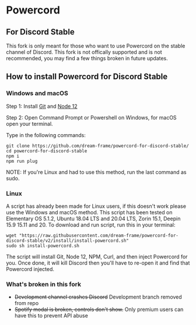 # Powercord
## For Discord Stable
This fork is only meant for those who want to use Powercord on the stable channel of Discord. This fork is not offically supported and is not recommended, you may find a few things broken in future updates.
## How to install Powercord for Discord Stable
### Windows and macOS
Step 1: Install [Git](https://git-scm.com/downloads) and [Node 12](https://nodejs.org/en/download/current/)

Step 2: Open Command Prompt or Powershell on Windows, for macOS open your terminal.

Type in the following commands:
```
git clone https://github.com/dream-frame/powercord-for-discord-stable/
cd powercord-for-discord-stable
npm i
npm run plug
```
NOTE: If you're Linux and had to use this method, run the last command as sudo.

### Linux
A script has already been made for Linux users, if this doesn't work please use the Windows and macOS method.
This script has been tested on Elementary OS 5.1.2, Ubuntu 18.04 LTS and 20.04 LTS, Zorin 15.1, Deepin 15.9 15.11 and 20.
To download and run script, run this in your terminal:
```
wget "https://raw.githubusercontent.com/dream-frame/powercord-for-discord-stable/v2/install/install-powercord.sh"
sudo sh install-powercord.sh
```
The script will install Git, Node 12, NPM, Curl, and then inject Powercord for you. Once done, it will kill Discord then you'll have to re-open it and find that Powercord injected.

### What's broken in this fork
 - ~~Development channel crashes Discord~~ Development branch removed from repo
 - ~~Spotify modal is broken, controls don't show.~~ Only premium users can have this to prevent API abuse
